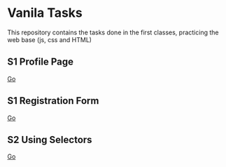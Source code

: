 # Vanila Tasks

This repository contains the tasks done in the first classes, practicing the web base (js, css and HTML)

## S1 Profile Page 

[Go](S1_Profile_Page)

## S1 Registration Form 

[Go](S1_Registration_Form)

## S2 Using Selectors

[Go](S2_Using_Selectors)